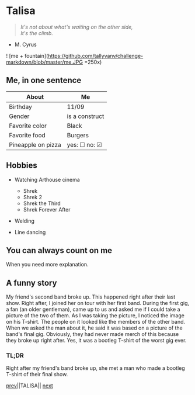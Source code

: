 # Talisa

> *It's not about what's waiting on the other side,  
>It's the climb.*

- M. Cyrus

! [me + fountain](https://github.com/tallyvanv/challenge-markdown/blob/master/me.JPG =250x)

## Me, in one sentence

About|Me
---|---
Birthday|11/09
Gender|is a construct
Favorite color|Black
Favorite food|Burgers
Pineapple on pizza|yes: &#9744; no: &#9745;

## Hobbies

* Watching Arthouse cinema
    * Shrek
    * Shrek 2
    * Shrek the Third
    * Shrek Forever After

* Welding
* Line dancing

## You can always count on me

When you need more explanation.

## A funny story

My friend's second band broke up. This happened right after their last show. Right after,
I joined her on tour with her first band. During the first gig, a fan (an older gentleman), came up to us
and asked me if I could take a picture of the two of them. 
As I was taking the picture, I noticed the image on his T-shirt. The people on it looked like the members of the other 
band. When we asked the man about it, he said it was based on a picture of the band's final gig.
Obviously, they had never made merch of this because they broke up right after.
Yes, it was a bootleg T-shirt of the worst gig ever.


### TL;DR

Right after my friend's band broke up, she met a man who made a bootleg T-shirt of their final show.

 [prev](https://github.com/Xenoxinius/challenge-markdown/tree/master)||TALISA|| [next](https://emojipedia.org/crying-face/)


    







